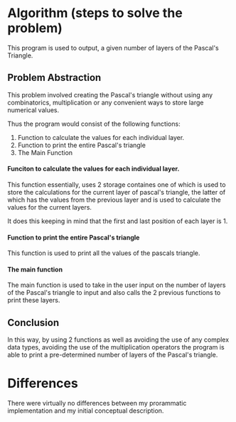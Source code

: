 # Algorithm (steps to solve the problem)

This program is used to output, a given number of layers of the Pascal's Triangle. 

## Problem Abstraction
This problem involved creating the Pascal's triangle without using any combinatorics, multiplication or any convenient ways to store large numerical values.

Thus the program would consist of the following functions: 
1. Function to calculate the values for each individual layer.
2. Function to print the entire Pascal's triangle
3. The Main Function

#### Funciton to calculate the values for each individual layer.

This function essentially, uses 2 storage containes one of which is used to store the calculations for the current layer of pascal's triangle, the latter of which has the values from the previous layer and is used to calculate the values for the current layers. 

It does this keeping in mind that the first and last position of each layer is 1.

#### Function to print the entire Pascal's triangle

This function is used to print all the values of the pascals triangle.

#### The main function

The main function is used to take in the user input on the number of layers of the Pascal's triangle to input and also calls the 2 previous functions to print these layers.

## Conclusion
In this way, by using 2 functions as well as avoiding the use of any complex data types, avoiding the use of the multiplication operators the program is able to print a pre-determined number of layers of the Pascal's triangle.

# Differences
There were virtually no differences between my prorammatic implementation and my initial conceptual description.
